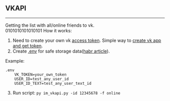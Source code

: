 ## VKAPI
____
Getting the list with all/online friends to vk.\
0101010101010101
How it works:

1. Need to create your own vk [access token](https://dev.vk.com/api/getting-started). Simple way to [create vk app and get token](https://badtry.net/vk-api-osnovy-poluchieniie-tokiena).
2. Create [.env](https://github.com/theskumar/python-dotenv) for safe storage data([habr article](https://habr.com/ru/post/472674/)).

Example:

    .env
        VK_TOKEN=your_own_token
        USER_ID=test_any_user_id
        USER_ID_TEXT=test_any_user_text_id
3. Run script: `py im_vkapi.py -id 12345678 -f online`
